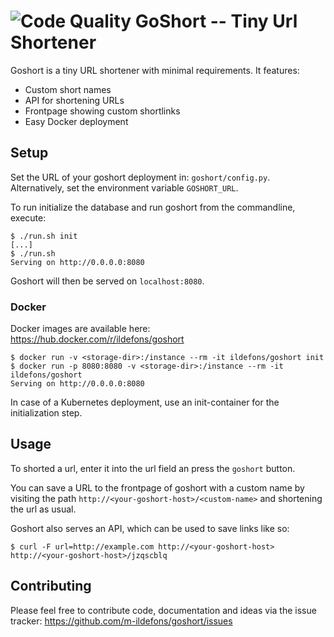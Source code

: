 ![Code Quality](https://github.com/m-ildefons/goshort/workflows/Code%20Quality/badge.svg?branch=master)
GoShort -- Tiny Url Shortener
=============================

Goshort is a tiny URL shortener with minimal requirements. It features:

  - Custom short names
  - API for shortening URLs
  - Frontpage showing custom shortlinks
  - Easy Docker deployment

Setup
-----

Set the URL of your goshort deployment in: `goshort/config.py`.
Alternatively, set the environment variable `GOSHORT_URL`.

To run initialize the database and run goshort from the commandline, execute:

```
$ ./run.sh init
[...]
$ ./run.sh
Serving on http://0.0.0.0:8080
```

Goshort will then be served on `localhost:8080`.

### Docker

Docker images are available here: https://hub.docker.com/r/ildefons/goshort

```
$ docker run -v <storage-dir>:/instance --rm -it ildefons/goshort init
$ docker run -p 8080:8080 -v <storage-dir>:/instance --rm -it ildefons/goshort
Serving on http://0.0.0.0:8080
```

In case of a Kubernetes deployment, use an init-container for the
initialization step.

Usage
-----

To shorted a url, enter it into the url field an press the `goshort` button.

You can save a URL to the frontpage of goshort with a custom name by visiting
the path `http://<your-goshort-host>/<custom-name>` and shortening the url as
usual.

Goshort also serves an API, which can be used to save links like so:

```
$ curl -F url=http://example.com http://<your-goshort-host>
http://<your-goshort-host>/jzqscblq
```

Contributing
------------

Please feel free to contribute code, documentation and ideas via the issue
tracker: https://github.com/m-ildefons/goshort/issues
